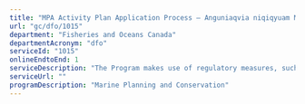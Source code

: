 ```yaml
---
title: "MPA Activity Plan Application Process – Anguniaqvia niqiqyuam MPA"
url: "gc/dfo/1015"
department: "Fisheries and Oceans Canada"
departmentAcronym: "dfo"
serviceId: "1015"
onlineEndtoEnd: 1
serviceDescription: "The Program makes use of regulatory measures, such as Marine Protected Areas (MPAs) Regulations in which  prohibitions and allowed activities are detailed, to conserve and sustainably manage marine ecosystems. Activity plans must be submitted to the relevant DFO Regional authority for specific activities, to ensure human activities within the MPA are compliant and consistent with the regulation and objectives of the MPA."
serviceUrl: ""
programDescription: "Marine Planning and Conservation"
---
```


